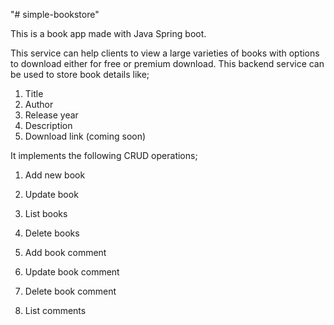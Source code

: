 "# simple-bookstore" 

This is a book app made with Java Spring boot.

This service can help clients to view a large varieties of books with options to download either for free or premium download.
This backend service can be used to store book details like;
1. Title
2. Author
3. Release year
4. Description
5. Download link (coming soon)

It implements the following CRUD operations;
1. Add new book
2. Update book
3. List books
4. Delete books

1. Add book comment
2. Update book comment
3. Delete book comment
4. List comments
